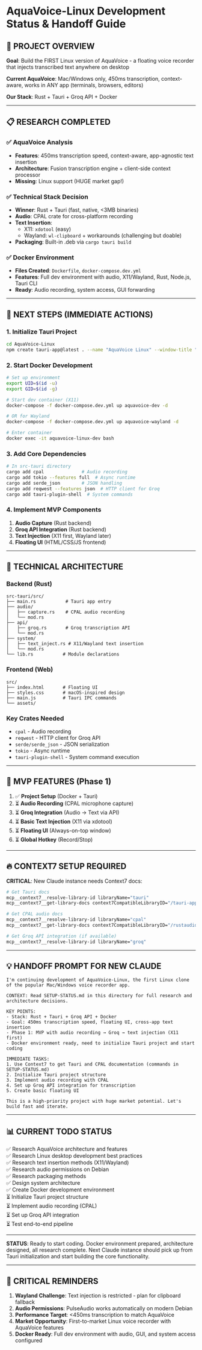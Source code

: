 # AquaVoice-Linux Development Status & Handoff Guide

## 🎯 PROJECT OVERVIEW
**Goal**: Build the FIRST Linux version of AquaVoice - a floating voice recorder that injects transcribed text anywhere on desktop

**Current AquaVoice**: Mac/Windows only, 450ms transcription, context-aware, works in ANY app (terminals, browsers, editors)

**Our Stack**: Rust + Tauri + Groq API + Docker

---

## 📋 RESEARCH COMPLETED

### ✅ AquaVoice Analysis
- **Features**: 450ms transcription speed, context-aware, app-agnostic text insertion
- **Architecture**: Fusion transcription engine + client-side context processor
- **Missing**: Linux support (HUGE market gap!)

### ✅ Technical Stack Decision
- **Winner**: Rust + Tauri (fast, native, <3MB binaries)
- **Audio**: CPAL crate for cross-platform recording
- **Text Insertion**: 
  - X11: `xdotool` (easy)
  - Wayland: `wl-clipboard` + workarounds (challenging but doable)
- **Packaging**: Built-in .deb via `cargo tauri build`

### ✅ Docker Environment
- **Files Created**: `Dockerfile`, `docker-compose.dev.yml`
- **Features**: Full dev environment with audio, X11/Wayland, Rust, Node.js, Tauri CLI
- **Ready**: Audio recording, system access, GUI forwarding

---

## 🚀 NEXT STEPS (IMMEDIATE ACTIONS)

### 1. Initialize Tauri Project
```bash
cd AquaVoice-Linux
npm create tauri-app@latest . --name "AquaVoice Linux" --window-title "AquaVoice Linux" --template vanilla
```

### 2. Start Docker Development
```bash
# Set up environment
export UID=$(id -u)
export GID=$(id -g)

# Start dev container (X11)
docker-compose -f docker-compose.dev.yml up aquavoice-dev -d

# OR for Wayland
docker-compose -f docker-compose.dev.yml up aquavoice-wayland -d

# Enter container
docker exec -it aquavoice-linux-dev bash
```

### 3. Add Core Dependencies
```bash
# In src-tauri directory
cargo add cpal              # Audio recording
cargo add tokio --features full  # Async runtime
cargo add serde_json        # JSON handling
cargo add reqwest --features json  # HTTP client for Groq
cargo add tauri-plugin-shell  # System commands
```

### 4. Implement MVP Components
1. **Audio Capture** (Rust backend)
2. **Groq API Integration** (Rust backend)  
3. **Text Injection** (X11 first, Wayland later)
4. **Floating UI** (HTML/CSS/JS frontend)

---

## 🔧 TECHNICAL ARCHITECTURE

### Backend (Rust)
```
src-tauri/src/
├── main.rs           # Tauri app entry
├── audio/
│   ├── capture.rs    # CPAL audio recording
│   └── mod.rs
├── api/
│   ├── groq.rs       # Groq transcription API
│   └── mod.rs
├── system/
│   ├── text_inject.rs # X11/Wayland text insertion
│   └── mod.rs
└── lib.rs           # Module declarations
```

### Frontend (Web)
```
src/
├── index.html       # Floating UI
├── styles.css       # macOS-inspired design
├── main.js          # Tauri IPC commands
└── assets/
```

### Key Crates Needed
- `cpal` - Audio recording
- `reqwest` - HTTP client for Groq API
- `serde/serde_json` - JSON serialization
- `tokio` - Async runtime
- `tauri-plugin-shell` - System command execution

---

## 🎯 MVP FEATURES (Phase 1)
1. ✅ **Project Setup** (Docker + Tauri)
2. ⏳ **Audio Recording** (CPAL microphone capture)
3. ⏳ **Groq Integration** (Audio → Text via API)
4. ⏳ **Basic Text Injection** (X11 via xdotool)
5. ⏳ **Floating UI** (Always-on-top window)
6. ⏳ **Global Hotkey** (Record/Stop)

---

## 🔥 CONTEXT7 SETUP REQUIRED

**CRITICAL**: New Claude instance needs Context7 docs:

```bash
# Get Tauri docs
mcp__context7__resolve-library-id libraryName="tauri"
mcp__context7__get-library-docs context7CompatibleLibraryID="/tauri-apps/tauri-docs" topic="getting started development setup" tokens=5000

# Get CPAL audio docs  
mcp__context7__resolve-library-id libraryName="cpal"
mcp__context7__get-library-docs context7CompatibleLibraryID="/rustaudio/cpal" topic="audio recording microphone" tokens=3000

# Get Groq API integration (if available)
mcp__context7__resolve-library-id libraryName="groq"
```

---

## 💡 HANDOFF PROMPT FOR NEW CLAUDE

```
I'm continuing development of AquaVoice-Linux, the first Linux clone of the popular Mac/Windows voice recorder app. 

CONTEXT: Read SETUP-STATUS.md in this directory for full research and architecture decisions.

KEY POINTS:
- Stack: Rust + Tauri + Groq API + Docker  
- Goal: 450ms transcription speed, floating UI, cross-app text insertion
- Phase 1: MVP with audio recording → Groq → text injection (X11 first)
- Docker environment ready, need to initialize Tauri project and start coding

IMMEDIATE TASKS:
1. Use Context7 to get Tauri and CPAL documentation (commands in SETUP-STATUS.md)
2. Initialize Tauri project structure
3. Implement audio recording with CPAL
4. Set up Groq API integration for transcription
5. Create basic floating UI

This is a high-priority project with huge market potential. Let's build fast and iterate.
```

---

## 📊 CURRENT TODO STATUS

✅ Research AquaVoice architecture and features  
✅ Research Linux desktop development best practices  
✅ Research text insertion methods (X11/Wayland)  
✅ Research audio permissions on Debian  
✅ Research packaging methods  
✅ Design system architecture  
✅ Create Docker development environment  
⏳ Initialize Tauri project structure  
⏳ Implement audio recording (CPAL)  
⏳ Set up Groq API integration  
⏳ Test end-to-end pipeline  

---

**STATUS**: Ready to start coding. Docker environment prepared, architecture designed, all research complete. Next Claude instance should pick up from Tauri initialization and start building the core functionality.

---

## 🚨 CRITICAL REMINDERS

1. **Wayland Challenge**: Text injection is restricted - plan for clipboard fallback
2. **Audio Permissions**: PulseAudio works automatically on modern Debian
3. **Performance Target**: <450ms transcription to match AquaVoice
4. **Market Opportunity**: First-to-market Linux voice recorder with AquaVoice features
5. **Docker Ready**: Full dev environment with audio, GUI, and system access configured